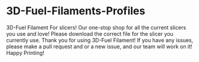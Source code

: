 # 3D-Fuel-Filaments-Profiles
3D-Fuel Filament For slicers!
Our one-stop shop for all the current slicers you use and love! 
Please download the correct file for the slicer you currently use.
Thank you for using 3D-Fuel Filament!
If you have any issues, please make a pull request and or a new issue, and our team will work on it!
Happy Printing! 
